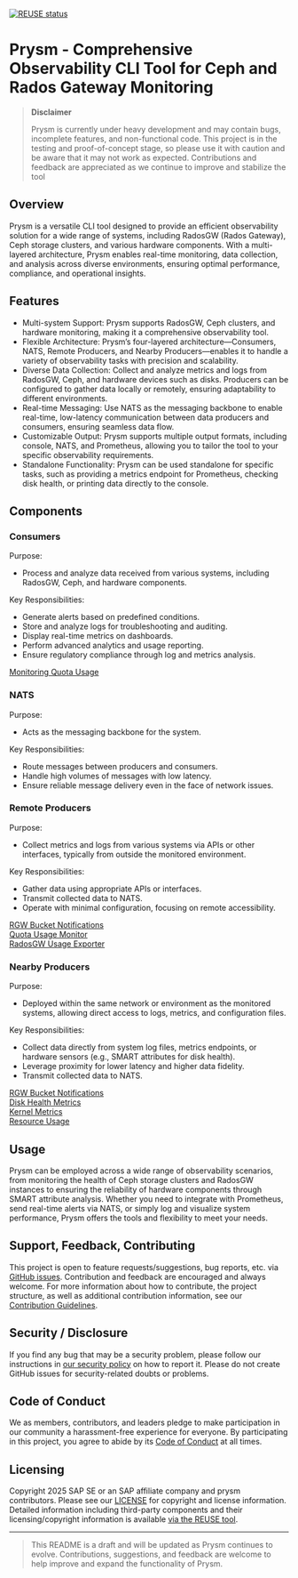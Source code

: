 [![REUSE status](https://api.reuse.software/badge/github.com/cobaltcore-dev/prysm)](https://api.reuse.software/info/github.com/cobaltcore-dev/prysm)

# Prysm - Comprehensive Observability CLI Tool for Ceph and Rados Gateway Monitoring

> **Disclaimer**
>
> Prysm is currently under heavy development and may contain bugs, incomplete features, and
> non-functional code. This project is in the testing and proof-of-concept stage, so please use it
> with caution and be aware that it may not work as expected. Contributions and feedback are
> appreciated as we continue to improve and stabilize the tool

## Overview

Prysm is a versatile CLI tool designed to provide an efficient observability solution for a wide
range of systems, including RadosGW (Rados Gateway), Ceph storage clusters, and various hardware
components. With a multi-layered architecture, Prysm enables real-time monitoring, data collection,
and analysis across diverse environments, ensuring optimal performance, compliance, and operational
insights.

## Features

- Multi-system Support: Prysm supports RadosGW, Ceph clusters, and hardware monitoring, making it a
  comprehensive observability tool.
- Flexible Architecture: Prysm’s four-layered architecture—Consumers, NATS, Remote Producers, and
  Nearby Producers—enables it to handle a variety of observability tasks with precision and
  scalability.
- Diverse Data Collection: Collect and analyze metrics and logs from RadosGW, Ceph, and hardware
  devices such as disks. Producers can be configured to gather data locally or remotely, ensuring
  adaptability to different environments.
- Real-time Messaging: Use NATS as the messaging backbone to enable real-time, low-latency
  communication between data producers and consumers, ensuring seamless data flow.
- Customizable Output: Prysm supports multiple output formats, including console, NATS, and
  Prometheus, allowing you to tailor the tool to your specific observability requirements.
- Standalone Functionality: Prysm can be used standalone for specific tasks, such as providing a
  metrics endpoint for Prometheus, checking disk health, or printing data directly to the console.

## Components

### Consumers

Purpose:

- Process and analyze data received from various systems, including RadosGW, Ceph, and hardware
  components.

Key Responsibilities:

- Generate alerts based on predefined conditions.
- Store and analyze logs for troubleshooting and auditing.
- Display real-time metrics on dashboards.
- Perform advanced analytics and usage reporting.
- Ensure regulatory compliance through log and metrics analysis.

[Monitoring Quota Usage](pkg/consumer/quotausageconsumer/README.md)

### NATS

Purpose:

- Acts as the messaging backbone for the system.

Key Responsibilities:

- Route messages between producers and consumers.
- Handle high volumes of messages with low latency.
- Ensure reliable message delivery even in the face of network issues.

### Remote Producers

Purpose:

- Collect metrics and logs from various systems via APIs or other interfaces, typically from outside
  the monitored environment.

Key Responsibilities:

- Gather data using appropriate APIs or interfaces.
- Transmit collected data to NATS.
- Operate with minimal configuration, focusing on remote accessibility.

[RGW Bucket Notifications](pkg/producers/bucketnotify/README.md)  
[Quota Usage Monitor](pkg/producers/quotausagemonitor/README.md)  
[RadosGW Usage Exporter](pkg/producers/radosgwusage/README.md)

### Nearby Producers

Purpose:

- Deployed within the same network or environment as the monitored systems, allowing direct access
  to logs, metrics, and configuration files.

Key Responsibilities:

- Collect data directly from system log files, metrics endpoints, or hardware sensors (e.g., SMART
  attributes for disk health).
- Leverage proximity for lower latency and higher data fidelity.
- Transmit collected data to NATS.

[RGW Bucket Notifications](pkg/producers/bucketnotify/README.md)  
[Disk Health Metrics](pkg/producers/diskhealthmetrics/README.md)  
[Kernel Metrics](pkg/producers/kernelmetrics/README.md)  
[Resource Usage](pkg/producers/resourceusage/README.md)

## Usage

Prysm can be employed across a wide range of observability scenarios, from monitoring the health of
Ceph storage clusters and RadosGW instances to ensuring the reliability of hardware components
through SMART attribute analysis. Whether you need to integrate with Prometheus, send real-time
alerts via NATS, or simply log and visualize system performance, Prysm offers the tools and
flexibility to meet your needs.

## Support, Feedback, Contributing

This project is open to feature requests/suggestions, bug reports, etc. via [GitHub issues](https://github.com/cobaltcore-dev/prysm/issues). Contribution and feedback are encouraged and always welcome. For more information about how to contribute, the project structure, as well as additional contribution information, see our [Contribution Guidelines](CONTRIBUTING.md).

## Security / Disclosure

If you find any bug that may be a security problem, please follow our instructions in [our security policy](https://github.com/cobaltcore-dev/prysm/security/policy) on how to report it. Please do not create GitHub issues for security-related doubts or problems.

## Code of Conduct

We as members, contributors, and leaders pledge to make participation in our community a harassment-free experience for everyone. By participating in this project, you agree to abide by its [Code of Conduct](https://github.com/SAP/.github/blob/main/CODE_OF_CONDUCT.md) at all times.

## Licensing

Copyright 2025 SAP SE or an SAP affiliate company and prysm contributors. Please see our [LICENSE](LICENSE) for copyright and license information. Detailed information including third-party components and their licensing/copyright information is available [via the REUSE tool](https://api.reuse.software/info/github.com/cobaltcore-dev/prysm).

---

> This README is a draft and will be updated as Prysm continues to evolve. Contributions,
> suggestions, and feedback are welcome to help improve and expand the functionality of Prysm.
